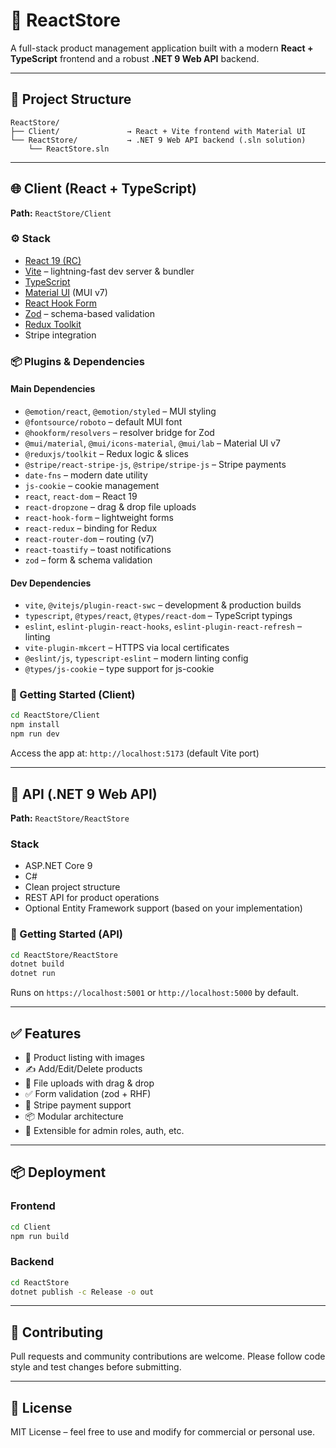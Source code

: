 # 🛒 ReactStore

A full-stack product management application built with a modern **React + TypeScript** frontend and a robust **.NET 9 Web API** backend.

---

## 📁 Project Structure

```
ReactStore/
├── Client/               → React + Vite frontend with Material UI
└── ReactStore/           → .NET 9 Web API backend (.sln solution)
    └── ReactStore.sln
```

---

## 🌐 Client (React + TypeScript)

**Path:** `ReactStore/Client`

### ⚙️ Stack

- [React 19 (RC)](https://reactjs.org/)
- [Vite](https://vitejs.dev/) – lightning-fast dev server & bundler
- [TypeScript](https://www.typescriptlang.org/)
- [Material UI](https://mui.com/) (MUI v7)
- [React Hook Form](https://react-hook-form.com/)
- [Zod](https://zod.dev/) – schema-based validation
- [Redux Toolkit](https://redux-toolkit.js.org/)
- Stripe integration

### 📦 Plugins & Dependencies

#### Main Dependencies

- `@emotion/react`, `@emotion/styled` – MUI styling
- `@fontsource/roboto` – default MUI font
- `@hookform/resolvers` – resolver bridge for Zod
- `@mui/material`, `@mui/icons-material`, `@mui/lab` – Material UI v7
- `@reduxjs/toolkit` – Redux logic & slices
- `@stripe/react-stripe-js`, `@stripe/stripe-js` – Stripe payments
- `date-fns` – modern date utility
- `js-cookie` – cookie management
- `react`, `react-dom` – React 19
- `react-dropzone` – drag & drop file uploads
- `react-hook-form` – lightweight forms
- `react-redux` – binding for Redux
- `react-router-dom` – routing (v7)
- `react-toastify` – toast notifications
- `zod` – form & schema validation

#### Dev Dependencies

- `vite`, `@vitejs/plugin-react-swc` – development & production builds
- `typescript`, `@types/react`, `@types/react-dom` – TypeScript typings
- `eslint`, `eslint-plugin-react-hooks`, `eslint-plugin-react-refresh` – linting
- `vite-plugin-mkcert` – HTTPS via local certificates
- `@eslint/js`, `typescript-eslint` – modern linting config
- `@types/js-cookie` – type support for js-cookie

### 🚀 Getting Started (Client)

```bash
cd ReactStore/Client
npm install
npm run dev
```

Access the app at: `http://localhost:5173` (default Vite port)

---

## 🔧 API (.NET 9 Web API)

**Path:** `ReactStore/ReactStore`

### Stack

- ASP.NET Core 9
- C#
- Clean project structure
- REST API for product operations
- Optional Entity Framework support (based on your implementation)

### 🚀 Getting Started (API)

```bash
cd ReactStore/ReactStore
dotnet build
dotnet run
```

Runs on `https://localhost:5001` or `http://localhost:5000` by default.

---

## ✅ Features

- 🧾 Product listing with images
- ✍️ Add/Edit/Delete products
- 📂 File uploads with drag & drop
- ✅ Form validation (zod + RHF)
- 🛒 Stripe payment support
- 📦 Modular architecture
- 🧪 Extensible for admin roles, auth, etc.

---

## 📦 Deployment

### Frontend

```bash
cd Client
npm run build
```

### Backend

```bash
cd ReactStore
dotnet publish -c Release -o out
```

---

## 🤝 Contributing

Pull requests and community contributions are welcome. Please follow code style and test changes before submitting.

---

## 📝 License

MIT License – feel free to use and modify for commercial or personal use.
